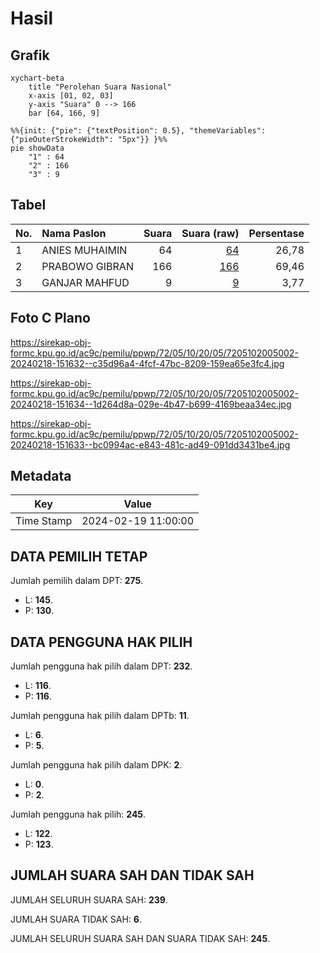 # Hasil

## Grafik

```mermaid
xychart-beta
    title "Perolehan Suara Nasional"
    x-axis [01, 02, 03]
    y-axis "Suara" 0 --> 166
    bar [64, 166, 9]
```

```mermaid
%%{init: {"pie": {"textPosition": 0.5}, "themeVariables": {"pieOuterStrokeWidth": "5px"}} }%%
pie showData
    "1" : 64
    "2" : 166
    "3" : 9
```

## Tabel

| No. | Nama Paslon    | Suara | Suara (raw) | Persentase |
|:--- |:-------------- | -----:| -----------:| ----------:|
| 1   | ANIES MUHAIMIN | 64    | [64][p-1]   | 26,78      |
| 2   | PRABOWO GIBRAN | 166   | [166][p-2]  | 69,46      |
| 3   | GANJAR MAHFUD  | 9     | [9][p-3]    | 3,77       |


[p-1]: https://github.com/gigit-pemilu/pemilu-2024/blob/main/pilpres/hitung-suara/sub/72-sulawesi-tengah/sub/05-buol/sub/10-karamat/sub/2005-busak-i/sub/002-tps/sub/paslon-1.txt
[p-2]: https://github.com/gigit-pemilu/pemilu-2024/blob/main/pilpres/hitung-suara/sub/72-sulawesi-tengah/sub/05-buol/sub/10-karamat/sub/2005-busak-i/sub/002-tps/sub/paslon-2.txt
[p-3]: https://github.com/gigit-pemilu/pemilu-2024/blob/main/pilpres/hitung-suara/sub/72-sulawesi-tengah/sub/05-buol/sub/10-karamat/sub/2005-busak-i/sub/002-tps/sub/paslon-3.txt

## Foto C Plano

https://sirekap-obj-formc.kpu.go.id/ac9c/pemilu/ppwp/72/05/10/20/05/7205102005002-20240218-151632--c35d96a4-4fcf-47bc-8209-159ea65e3fc4.jpg

https://sirekap-obj-formc.kpu.go.id/ac9c/pemilu/ppwp/72/05/10/20/05/7205102005002-20240218-151634--1d264d8a-029e-4b47-b699-4169beaa34ec.jpg

https://sirekap-obj-formc.kpu.go.id/ac9c/pemilu/ppwp/72/05/10/20/05/7205102005002-20240218-151633--bc0994ac-e843-481c-ad49-091dd3431be4.jpg


## Metadata

| Key        | Value               |
| ---------- | ------------------- |
| Time Stamp | 2024-02-19 11:00:00 |


## DATA PEMILIH TETAP

Jumlah pemilih dalam DPT: **275**.
 * L: **145**.
 * P: **130**.

## DATA PENGGUNA HAK PILIH

Jumlah pengguna hak pilih dalam DPT: **232**.
 * L: **116**.
 * P: **116**.

Jumlah pengguna hak pilih dalam DPTb: **11**.
 * L: **6**.
 * P: **5**.

Jumlah pengguna hak pilih dalam DPK: **2**.
 * L: **0**.
 * P: **2**.

Jumlah pengguna hak pilih: **245**.
 * L: **122**.
 * P: **123**.

## JUMLAH SUARA SAH DAN TIDAK SAH

JUMLAH SELURUH SUARA SAH: **239**.

JUMLAH SUARA TIDAK SAH: **6**.

JUMLAH SELURUH SUARA SAH DAN SUARA TIDAK SAH: **245**.


